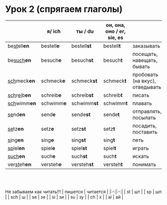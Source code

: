 # Урок 2 (спрягаем глаголы)


| | я/ ich | ты / du | он, она, оно / er, sie, es | |
|-|-|-|-|-|
| be<u>st</u>ell**en**        | bestell**e** | bestell**st** | bestell**t** | заказывать |
| be<u>su</u><u>ch</u>**en**  | besuch**e**  | besuch**st**  | besuch**t**  | посещать, навещать, бывать |
| <u>sch</u>meck**en**        | schmeck**e** | schmeck**st** | schmeck**t** | пробовать (на вкус), отведывать |
| <u>sch</u>r<u>ei</u>b**en** | schreib**e** | schreib**st** | schreib**t** | писать |
| <u>sch</u>wimm**en**        | schwimm**e** | schwimm**st** | schwimm**t** | плавать |
| <u>se</u>nd**en**           | send**e**    | sende**st**   | sende**t**   | отправлять, посылать |
| <u>se</u>tz**en**           | setz**e**    | setz**st**    | setz**t**    | посадить, поставить |
| <u>si</u>ng**en**           | sing**e**    | sing**st**    | sing**t**    | петь |
| <u>sp</u>iel**en**          | spiel**e**   | spiel**st**   | spiel**t**   | играть |
| <u>su</u><u>ch</u>**en**    | such**e**    | such**st**    | such**t**    | искать |
| ver<u>st</u>eh**en**        | versteh**e** | versteh**st** | versteh**t** | понимать |

<br/>
<br/>

Не забываем как читать!!!
| пишется | читается |
|:-:|:-:|
| st | шт |
| sp | шп |
| sch | ш |
| se | зе |
| si | зи |
| su | зу |
| ch | х |
| ai | ай |